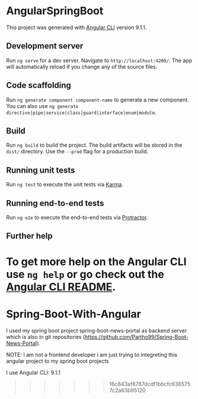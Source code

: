 
# AngularSpringBoot

This project was generated with [Angular CLI](https://github.com/angular/angular-cli) version 9.1.1.

## Development server

Run `ng serve` for a dev server. Navigate to `http://localhost:4200/`. The app will automatically reload if you change any of the source files.

## Code scaffolding

Run `ng generate component component-name` to generate a new component. You can also use `ng generate directive|pipe|service|class|guard|interface|enum|module`.

## Build

Run `ng build` to build the project. The build artifacts will be stored in the `dist/` directory. Use the `--prod` flag for a production build.

## Running unit tests

Run `ng test` to execute the unit tests via [Karma](https://karma-runner.github.io).

## Running end-to-end tests

Run `ng e2e` to execute the end-to-end tests via [Protractor](http://www.protractortest.org/).

## Further help

To get more help on the Angular CLI use `ng help` or go check out the [Angular CLI README](https://github.com/angular/angular-cli/blob/master/README.md).
=======
# Spring-Boot-With-Angular

I used my spring boot project  spring-boot-news-portal as backend server which is also in git repositories (https://github.com/Partho99/Spring-Boot-News-Portal).

NOTE: I am not a frontend developer i am just trying to integreting this angular project to my spring boot projects

I use  Angular CLI: 9.1.1
               
>>>>>>> 16c843af8787dcdf1bbcfc6365757c2a63b95120
